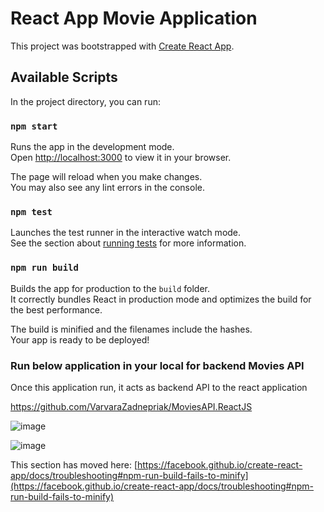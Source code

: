 # React App Movie Application

This project was bootstrapped with [Create React App](https://github.com/facebook/create-react-app).

## Available Scripts

In the project directory, you can run:

### `npm start`

Runs the app in the development mode.\
Open [http://localhost:3000](http://localhost:3000) to view it in your browser.

The page will reload when you make changes.\
You may also see any lint errors in the console.

### `npm test`

Launches the test runner in the interactive watch mode.\
See the section about [running tests](https://facebook.github.io/create-react-app/docs/running-tests) for more information.

### `npm run build`

Builds the app for production to the `build` folder.\
It correctly bundles React in production mode and optimizes the build for the best performance.

The build is minified and the filenames include the hashes.\
Your app is ready to be deployed!

### Run below application in your local for backend Movies API

Once this application run, it acts as backend API to the react application

https://github.com/VarvaraZadnepriak/MoviesAPI.ReactJS

![image](https://github.com/user-attachments/assets/dbe6d83c-b67f-4a57-852c-c53106103b84)

![image](https://github.com/user-attachments/assets/90c8c4d6-fe94-4705-8830-c25b29f36bd6)


This section has moved here: [https://facebook.github.io/create-react-app/docs/troubleshooting#npm-run-build-fails-to-minify](https://facebook.github.io/create-react-app/docs/troubleshooting#npm-run-build-fails-to-minify)
